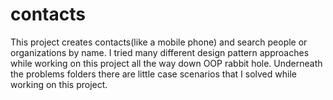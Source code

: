 # contacts
This project creates contacts(like a mobile phone) and search people or organizations by name. I tried many different design pattern approaches while working on this project all the way down OOP rabbit hole. Underneath the problems folders there are little case scenarios that I solved while working on this project.
